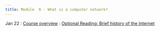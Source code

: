 ```yaml
---
title: Module  0 - What is a computer network?
---
```


Jan 22
: [Course overview](https://canvas.cornell.edu/files/9797520/download?download_frd=1)
  : [Optional Reading: Brief history of the Internet](https://www.internetsociety.org/internet/history-internet/brief-history-internet/)


